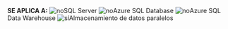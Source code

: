 <Token>**SE APLICA A:** ![no](media/no.png)SQL Server ![no](media/no.png)Azure SQL Database ![no](media/no.png)Azure SQL Data Warehouse ![sí](media/yes.png)Almacenamiento de datos paralelos </Token>

